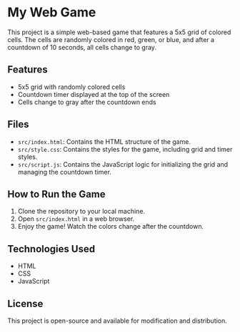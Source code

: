 # My Web Game

This project is a simple web-based game that features a 5x5 grid of colored cells. The cells are randomly colored in red, green, or blue, and after a countdown of 10 seconds, all cells change to gray.

## Features

- 5x5 grid with randomly colored cells
- Countdown timer displayed at the top of the screen
- Cells change to gray after the countdown ends

## Files

- `src/index.html`: Contains the HTML structure of the game.
- `src/style.css`: Contains the styles for the game, including grid and timer styles.
- `src/script.js`: Contains the JavaScript logic for initializing the grid and managing the countdown timer.

## How to Run the Game

1. Clone the repository to your local machine.
2. Open `src/index.html` in a web browser.
3. Enjoy the game! Watch the colors change after the countdown.

## Technologies Used

- HTML
- CSS
- JavaScript

## License

This project is open-source and available for modification and distribution.